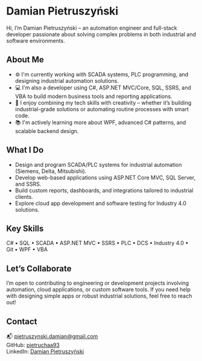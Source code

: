 # Damian Pietruszyński

Hi, I’m Damian Pietruszyński – an automation engineer and full-stack developer passionate about solving complex problems in both industrial and software environments.

## About Me

- ⚙️ I'm currently working with SCADA systems, PLC programming, and designing industrial automation solutions.
- 💻 I'm also a developer using C#, ASP.NET MVC/Core, SQL, SSRS, and VBA to build modern business tools and reporting applications.
- 🌿 I enjoy combining my tech skills with creativity – whether it’s building industrial-grade solutions or automating routine processes with smart code.
- 📚 I'm actively learning more about WPF, advanced C# patterns, and scalable backend design.

## What I Do

- Design and program SCADA/PLC systems for industrial automation (Siemens, Delta, Mitsubishi).
- Develop web-based applications using ASP.NET Core MVC, SQL Server, and SSRS.
- Build custom reports, dashboards, and integrations tailored to industrial clients.
- Explore cloud app development and software testing for Industry 4.0 solutions.

## Key Skills

C# • SQL • SCADA • ASP.NET MVC • SSRS • PLC • DCS • Industry 4.0 • Git • WPF • VBA

## Let’s Collaborate

I’m open to contributing to engineering or development projects involving automation, cloud applications, or custom software tools. If you need help with designing simple apps or robust industrial solutions, feel free to reach out!

## Contact

📬 pietruszynski.damian@gmail.com  
GitHub: [pietruchaa93](https://github.com/pietruchaa93)  
LinkedIn: [Damian Pietruszyński](https://www.linkedin.com/in/damianpietruszynski/) 


<!---
pietruchaa93/pietruchaa93 is a ✨ special ✨ repository because its `README.md` (this file) appears on your GitHub profile.
You can click the Preview link to take a look at your changes.
--->
